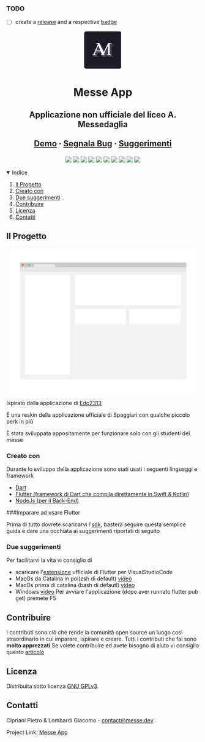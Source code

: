 ### TODO

- [ ] create a [release](https://github.com/Lomba8/MesseApp-v2/releases/new) and a respective [badge](https://shields.io/category/version)
<p align="center">
  <a href="https://github.com/Lomba8/Messe-App-v2">
    <img src="https://github.com/Lomba8/messe-app-status/blob/master/messeapp.png?raw=true" alt="Logo" width="100" height="100" style="border-radius: 10%">
  </a>

 <h1 align="center">Messe App</h1>
 <h2 align="center">

  <p align="center">
    Applicazione non ufficiale del liceo A. Messedaglia <br>
    <br />
    <a href="https://app.messe.dev">Demo</a>
    ·
    <a href="https://github.com/Lomba8/MesseApp-v2/issues">Segnala Bug</a>
    ·
    <a href="https://github.com/Lomba8/MesseApp-v2/issues">Suggerimenti</a>
  </p>
</p>

</h2>

<p align="center">
  
<img src="https://img.shields.io/badge/License-GPLv3-blue.svg">

<img src="https://img.shields.io/badge/made%20with-flutter-darkgreen.svg" >

<img src="https://img.shields.io/github/contributors/Lomba8/MesseApp-v2?color=red">

<img src="https://badgen.net/badge/Open%20Source%20%3F/Yes%21/blue?icon=github" >

<img src="https://img.shields.io/github/last-commit/Lomba8/MesseApp-v2?color=pink">

<img src="https://img.shields.io/badge/License-GPL%20v3-yellow.svg">

<img src="https://img.shields.io/github/stars/Lomba8/MesseApp-v2.svg?style=flat">

<img src="https://img.shields.io/website?up_color=blue&url=https%3A%2F%2Fapp.messe.dev">

<img src="https://img.shields.io/github/issues/Lomba8/MesseApp-v2">

<img src="https://img.shields.io/badge/PRs-welcome-purple.svg?style=flat">
</p>

<!-- TABLE OF CONTENTS -->
<details open="open">
  <summary>Indice</summary>
  <ol>
    <li>
      <a href="#il-progetto">Il Progetto</a>
    </li>
    <li>
     <a href="#creato-con">Creato con</a>
    </li>
    <li>
      <a href="#due-suggerimenti">Due suggerimenti</a>
    </li>
    <li>
     <a href="#contribuire">Contribuire</a>
    </li>
    <li>
      <a href="#licenza">Licenza</a>
    </li>
    <li>
     <a href="#contatti">Contatti</a>
    </li>
  </ol>
</details>

<!-- ABOUT THE PROJECT -->

## Il Progetto

[![Product Name Screen Shot](https://github.com/Lomba8/messe-app-status/blob/master/screenshot.png?raw=true)](https://messe.dev)

Ispirato dalla applicazione di [Edo2313](https://github.com/edo2313)

È una reskin della applicazione ufficiale di Spaggiari con qualche piccolo perk in più

È stata sviluppata appositamente per funzionare solo con gli studenti del messe

### Creato con

Durante lo sviluppo della applicazione sono stati usati i seguenti linguaggi e framework

- [Dart](https://dart.dev)
- [Flutter (framework di Dart che compila direttamente in Swift & Kotlin)](https://flutter.dev)
- [NodeJs (per il Back-End)](https://nodejs.org/en/)

<!-- GETTING STARTED -->

###Imparare ad usare Flutter

Prima di tutto dovrete scaricarvi l'[sdk](https://flutter.dev/docs/get-started/install), basterà seguire questa semplice guida e dare una occhiata ai suggerimenti riportati di seguito

### Due suggerimenti

Per facilitarvi la vita vi consiglio di

- scaricare l'[estensione](https://marketplace.visualstudio.com/items?itemName=Dart-Code.flutter) ufficiale di Flutter per VisualStudioCode
- MacOs da Catalina in poi(zsh di default) [video](https://www.youtube.com/watch?v=U4TJ5ITGe5Y)
- MacOs prima di catalina (bash di defautl) [video](https://www.youtube.com/watch?v=N5hZwH0ySk8)
- Windows [video](https://www.youtube.com/watch?v=as4VlE2TjhM)
  Per avviare l'applicazione (dopo aver runnato flutter pub get) premete F5

## Contribuire

I contributi sono ciò che rende la comunità open source un luogo così straordinario in cui imparare, ispirare e creare. Tutti i contributi che fai sono **molto apprezzati**
Se volete contribuire ed avete bisogno di aiuto vi consiglio questo [articolo](https://medium.com/acadevmy/github-guida-per-principianti-per-contribuire-ad-un-progetto-757f9e619149)

<!-- LICENSE -->

## Licenza

Distribuita sotto licenza [GNU GPLv3](../LICENSE.md).

<!-- CONTACT -->

## Contatti

Cipriani Pietro & Lombardi Giacomo - [contact@messe.dev](mailto:contact@messe.dev)

Project Link: [Messe App](https://github.com/Lomba8/MesseApp-v2)

<!-- ACKNOWLEDGEMENTS -->
